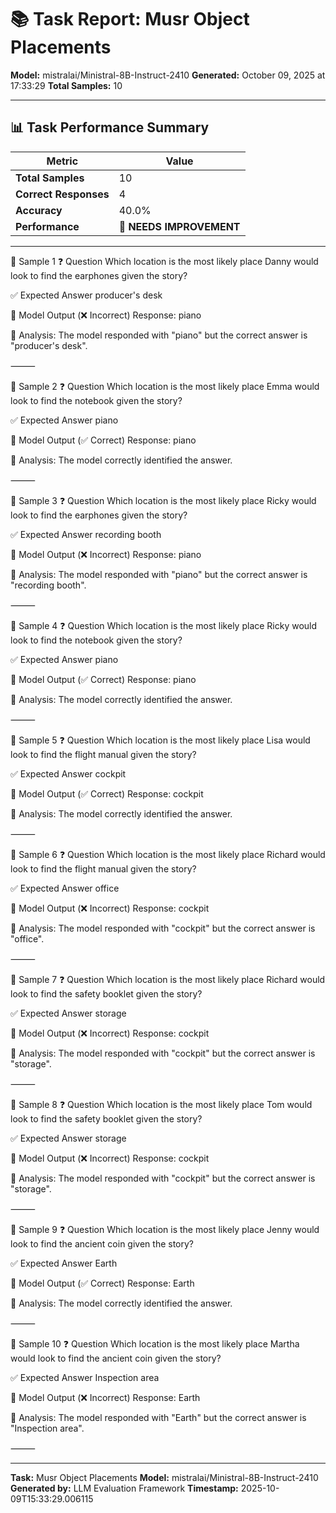 # 📚 Task Report: Musr Object Placements

**Model:** mistralai/Ministral-8B-Instruct-2410
**Generated:** October 09, 2025 at 17:33:29
**Total Samples:** 10

---

## 📊 Task Performance Summary

| Metric | Value |
| ------ | ----- |
| **Total Samples** | 10 |
| **Correct Responses** | 4 |
| **Accuracy** | 40.0% |
| **Performance** | 🔴 **NEEDS IMPROVEMENT** |

---

📝 Sample 1
❓ Question
Which location is the most likely place Danny would look to find the earphones given the story?

✅ Expected Answer
producer's desk

🤖 Model Output (❌ Incorrect)
Response: piano

💬 Analysis:
The model responded with "piano" but the correct answer is "producer's desk".

⸻

📝 Sample 2
❓ Question
Which location is the most likely place Emma would look to find the notebook given the story?

✅ Expected Answer
piano

🤖 Model Output (✅ Correct)
Response: piano

💬 Analysis:
The model correctly identified the answer.

⸻

📝 Sample 3
❓ Question
Which location is the most likely place Ricky would look to find the earphones given the story?

✅ Expected Answer
recording booth

🤖 Model Output (❌ Incorrect)
Response: piano

💬 Analysis:
The model responded with "piano" but the correct answer is "recording booth".

⸻

📝 Sample 4
❓ Question
Which location is the most likely place Ricky would look to find the notebook given the story?

✅ Expected Answer
piano

🤖 Model Output (✅ Correct)
Response: piano

💬 Analysis:
The model correctly identified the answer.

⸻

📝 Sample 5
❓ Question
Which location is the most likely place Lisa would look to find the flight manual given the story?

✅ Expected Answer
cockpit

🤖 Model Output (✅ Correct)
Response: cockpit

💬 Analysis:
The model correctly identified the answer.

⸻

📝 Sample 6
❓ Question
Which location is the most likely place Richard would look to find the flight manual given the story?

✅ Expected Answer
office

🤖 Model Output (❌ Incorrect)
Response: cockpit

💬 Analysis:
The model responded with "cockpit" but the correct answer is "office".

⸻

📝 Sample 7
❓ Question
Which location is the most likely place Richard would look to find the safety booklet given the story?

✅ Expected Answer
storage

🤖 Model Output (❌ Incorrect)
Response: cockpit

💬 Analysis:
The model responded with "cockpit" but the correct answer is "storage".

⸻

📝 Sample 8
❓ Question
Which location is the most likely place Tom would look to find the safety booklet given the story?

✅ Expected Answer
storage

🤖 Model Output (❌ Incorrect)
Response: cockpit

💬 Analysis:
The model responded with "cockpit" but the correct answer is "storage".

⸻

📝 Sample 9
❓ Question
Which location is the most likely place Jenny would look to find the ancient coin given the story?

✅ Expected Answer
Earth

🤖 Model Output (✅ Correct)
Response: Earth

💬 Analysis:
The model correctly identified the answer.

⸻

📝 Sample 10
❓ Question
Which location is the most likely place Martha would look to find the ancient coin given the story?

✅ Expected Answer
Inspection area

🤖 Model Output (❌ Incorrect)
Response: Earth

💬 Analysis:
The model responded with "Earth" but the correct answer is "Inspection area".

⸻

---

**Task:** Musr Object Placements
**Model:** mistralai/Ministral-8B-Instruct-2410
**Generated by:** LLM Evaluation Framework
**Timestamp:** 2025-10-09T15:33:29.006115